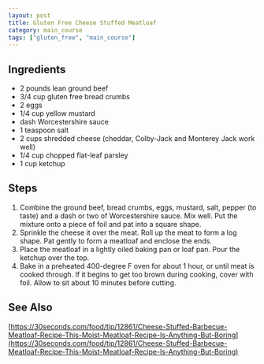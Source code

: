 ```yaml
---
layout: post
title: Gluten Free Cheese Stuffed Meatloaf
category: main_course
tags: ["gluten_free", "main_course"]
---
```


## Ingredients

* 2 pounds lean ground beef
* 3/4 cup gluten free bread crumbs
* 2 eggs
* 1/4 cup yellow mustard
* dash Worcestershire sauce
* 1 teaspoon salt
* 2 cups shredded cheese (cheddar, Colby-Jack and Monterey Jack work well)
* 1/4 cup chopped flat-leaf parsley
* 1 cup ketchup

## Steps

1. Combine the ground beef, bread crumbs, eggs, mustard, salt, pepper (to taste) and a dash or two of Worcestershire sauce. Mix well. Put the mixture onto a piece of foil and pat into a square shape.
2. Sprinkle the cheese it over the meat. Roll up the meat to form a log shape. Pat gently to form a meatloaf and enclose the ends.
3. Place the meatloaf in a lightly oiled baking pan or loaf pan. Pour the ketchup over the top.
4. Bake in a preheated 400-degree F oven for about 1 hour, or until meat is cooked through. If it begins to get too brown during cooking, cover with foil. Allow to sit about 10 minutes before cutting. 

## See Also

[https://30seconds.com/food/tip/12861/Cheese-Stuffed-Barbecue-Meatloaf-Recipe-This-Moist-Meatloaf-Recipe-Is-Anything-But-Boring](https://30seconds.com/food/tip/12861/Cheese-Stuffed-Barbecue-Meatloaf-Recipe-This-Moist-Meatloaf-Recipe-Is-Anything-But-Boring)
